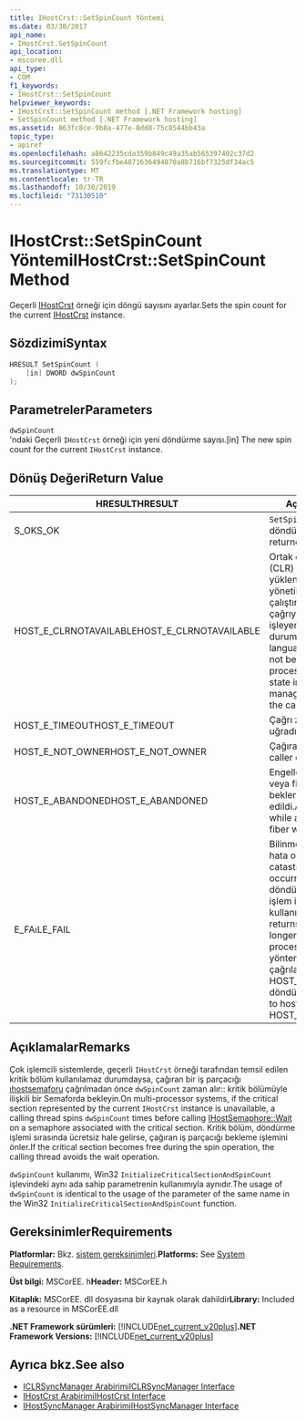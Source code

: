 ```yaml
---
title: IHostCrst::SetSpinCount Yöntemi
ms.date: 03/30/2017
api_name:
- IHostCrst.SetSpinCount
api_location:
- mscoree.dll
api_type:
- COM
f1_keywords:
- IHostCrst::SetSpinCount
helpviewer_keywords:
- IHostCrst::SetSpinCount method [.NET Framework hosting]
- SetSpinCount method [.NET Framework hosting]
ms.assetid: 863fc8ce-9b8a-477e-8dd8-75c8544bb43a
topic_type:
- apiref
ms.openlocfilehash: a8642235cda359b849c49a35ab565397402c37d2
ms.sourcegitcommit: 559fcfbe4871636494870a8b716bf7325df34ac5
ms.translationtype: MT
ms.contentlocale: tr-TR
ms.lasthandoff: 10/30/2019
ms.locfileid: "73130510"
---
```

# <a name="ihostcrstsetspincount-method"></a><span data-ttu-id="83ce1-102">IHostCrst::SetSpinCount Yöntemi</span><span class="sxs-lookup"><span data-stu-id="83ce1-102">IHostCrst::SetSpinCount Method</span></span>
<span data-ttu-id="83ce1-103">Geçerli [IHostCrst](../../../../docs/framework/unmanaged-api/hosting/ihostcrst-interface.md) örneği için döngü sayısını ayarlar.</span><span class="sxs-lookup"><span data-stu-id="83ce1-103">Sets the spin count for the current [IHostCrst](../../../../docs/framework/unmanaged-api/hosting/ihostcrst-interface.md) instance.</span></span>  
  
## <a name="syntax"></a><span data-ttu-id="83ce1-104">Sözdizimi</span><span class="sxs-lookup"><span data-stu-id="83ce1-104">Syntax</span></span>  
  
```cpp  
HRESULT SetSpinCount (  
    [in] DWORD dwSpinCount  
);  
```  
  
## <a name="parameters"></a><span data-ttu-id="83ce1-105">Parametreler</span><span class="sxs-lookup"><span data-stu-id="83ce1-105">Parameters</span></span>  
 `dwSpinCount`  
 <span data-ttu-id="83ce1-106">'ndaki Geçerli `IHostCrst` örneği için yeni döndürme sayısı.</span><span class="sxs-lookup"><span data-stu-id="83ce1-106">[in] The new spin count for the current `IHostCrst` instance.</span></span>  
  
## <a name="return-value"></a><span data-ttu-id="83ce1-107">Dönüş Değeri</span><span class="sxs-lookup"><span data-stu-id="83ce1-107">Return Value</span></span>  
  
|<span data-ttu-id="83ce1-108">HRESULT</span><span class="sxs-lookup"><span data-stu-id="83ce1-108">HRESULT</span></span>|<span data-ttu-id="83ce1-109">Açıklama</span><span class="sxs-lookup"><span data-stu-id="83ce1-109">Description</span></span>|  
|-------------|-----------------|  
|<span data-ttu-id="83ce1-110">S_OK</span><span class="sxs-lookup"><span data-stu-id="83ce1-110">S_OK</span></span>|<span data-ttu-id="83ce1-111">`SetSpinCount` başarıyla döndürüldü.</span><span class="sxs-lookup"><span data-stu-id="83ce1-111">`SetSpinCount` returned successfully.</span></span>|  
|<span data-ttu-id="83ce1-112">HOST_E_CLRNOTAVAILABLE</span><span class="sxs-lookup"><span data-stu-id="83ce1-112">HOST_E_CLRNOTAVAILABLE</span></span>|<span data-ttu-id="83ce1-113">Ortak dil çalışma zamanı (CLR) bir işleme yüklenmemiş veya CLR yönetilen kodu çalıştıramayacağı veya çağrıyı başarıyla işleyemediği bir durumda.</span><span class="sxs-lookup"><span data-stu-id="83ce1-113">The common language runtime (CLR) has not been loaded into a process, or the CLR is in a state in which it cannot run managed code or process the call successfully.</span></span>|  
|<span data-ttu-id="83ce1-114">HOST_E_TIMEOUT</span><span class="sxs-lookup"><span data-stu-id="83ce1-114">HOST_E_TIMEOUT</span></span>|<span data-ttu-id="83ce1-115">Çağrı zaman aşımına uğradı.</span><span class="sxs-lookup"><span data-stu-id="83ce1-115">The call timed out.</span></span>|  
|<span data-ttu-id="83ce1-116">HOST_E_NOT_OWNER</span><span class="sxs-lookup"><span data-stu-id="83ce1-116">HOST_E_NOT_OWNER</span></span>|<span data-ttu-id="83ce1-117">Çağıranın kilidi yoktur.</span><span class="sxs-lookup"><span data-stu-id="83ce1-117">The caller does not own the lock.</span></span>|  
|<span data-ttu-id="83ce1-118">HOST_E_ABANDONED</span><span class="sxs-lookup"><span data-stu-id="83ce1-118">HOST_E_ABANDONED</span></span>|<span data-ttu-id="83ce1-119">Engellenen bir iş parçacığı veya fiber üzerinde beklerken bir olay iptal edildi.</span><span class="sxs-lookup"><span data-stu-id="83ce1-119">An event was canceled while a blocked thread or fiber was waiting on it.</span></span>|  
|<span data-ttu-id="83ce1-120">E_FAıL</span><span class="sxs-lookup"><span data-stu-id="83ce1-120">E_FAIL</span></span>|<span data-ttu-id="83ce1-121">Bilinmeyen bir çok zararlı hata oluştu.</span><span class="sxs-lookup"><span data-stu-id="83ce1-121">An unknown catastrophic failure occurred.</span></span> <span data-ttu-id="83ce1-122">Bir yöntem E_FAıL döndürdüğünde, CLR artık işlem içinde kullanılamaz.</span><span class="sxs-lookup"><span data-stu-id="83ce1-122">When a method returns E_FAIL, the CLR is no longer usable within the process.</span></span> <span data-ttu-id="83ce1-123">Barındırma yöntemlerine yapılan sonraki çağrılar HOST_E_CLRNOTAVAILABLE döndürür.</span><span class="sxs-lookup"><span data-stu-id="83ce1-123">Subsequent calls to hosting methods return HOST_E_CLRNOTAVAILABLE.</span></span>|  
  
## <a name="remarks"></a><span data-ttu-id="83ce1-124">Açıklamalar</span><span class="sxs-lookup"><span data-stu-id="83ce1-124">Remarks</span></span>  
 <span data-ttu-id="83ce1-125">Çok işlemcili sistemlerde, geçerli `IHostCrst` örneği tarafından temsil edilen kritik bölüm kullanılamaz durumdaysa, çağıran bir iş parçacığı [ıhostsemaforu](../../../../docs/framework/unmanaged-api/hosting/ihostsemaphore-wait-method.md) çağrılmadan önce `dwSpinCount` zaman alır:: kritik bölümüyle ilişkili bir Semaforda bekleyin.</span><span class="sxs-lookup"><span data-stu-id="83ce1-125">On multi-processor systems, if the critical section represented by the current `IHostCrst` instance is unavailable, a calling thread spins `dwSpinCount` times before calling [IHostSemaphore::Wait](../../../../docs/framework/unmanaged-api/hosting/ihostsemaphore-wait-method.md) on a semaphore associated with the critical section.</span></span> <span data-ttu-id="83ce1-126">Kritik bölüm, döndürme işlemi sırasında ücretsiz hale gelirse, çağıran iş parçacığı bekleme işlemini önler.</span><span class="sxs-lookup"><span data-stu-id="83ce1-126">If the critical section becomes free during the spin operation, the calling thread avoids the wait operation.</span></span>  
  
 <span data-ttu-id="83ce1-127">`dwSpinCount` kullanımı, Win32 `InitializeCriticalSectionAndSpinCount` işlevindeki aynı ada sahip parametrenin kullanımıyla aynıdır.</span><span class="sxs-lookup"><span data-stu-id="83ce1-127">The usage of `dwSpinCount` is identical to the usage of the parameter of the same name in the Win32 `InitializeCriticalSectionAndSpinCount` function.</span></span>  
  
## <a name="requirements"></a><span data-ttu-id="83ce1-128">Gereksinimler</span><span class="sxs-lookup"><span data-stu-id="83ce1-128">Requirements</span></span>  
 <span data-ttu-id="83ce1-129">**Platformlar:** Bkz. [sistem gereksinimleri](../../../../docs/framework/get-started/system-requirements.md).</span><span class="sxs-lookup"><span data-stu-id="83ce1-129">**Platforms:** See [System Requirements](../../../../docs/framework/get-started/system-requirements.md).</span></span>  
  
 <span data-ttu-id="83ce1-130">**Üst bilgi:** MSCorEE. h</span><span class="sxs-lookup"><span data-stu-id="83ce1-130">**Header:** MSCorEE.h</span></span>  
  
 <span data-ttu-id="83ce1-131">**Kitaplık:** MSCorEE. dll dosyasına bir kaynak olarak dahildir</span><span class="sxs-lookup"><span data-stu-id="83ce1-131">**Library:** Included as a resource in MSCorEE.dll</span></span>  
  
 <span data-ttu-id="83ce1-132">**.NET Framework sürümleri:** [!INCLUDE[net_current_v20plus](../../../../includes/net-current-v20plus-md.md)]</span><span class="sxs-lookup"><span data-stu-id="83ce1-132">**.NET Framework Versions:** [!INCLUDE[net_current_v20plus](../../../../includes/net-current-v20plus-md.md)]</span></span>  
  
## <a name="see-also"></a><span data-ttu-id="83ce1-133">Ayrıca bkz.</span><span class="sxs-lookup"><span data-stu-id="83ce1-133">See also</span></span>

- [<span data-ttu-id="83ce1-134">ICLRSyncManager Arabirimi</span><span class="sxs-lookup"><span data-stu-id="83ce1-134">ICLRSyncManager Interface</span></span>](../../../../docs/framework/unmanaged-api/hosting/iclrsyncmanager-interface.md)
- [<span data-ttu-id="83ce1-135">IHostCrst Arabirimi</span><span class="sxs-lookup"><span data-stu-id="83ce1-135">IHostCrst Interface</span></span>](../../../../docs/framework/unmanaged-api/hosting/ihostcrst-interface.md)
- [<span data-ttu-id="83ce1-136">IHostSyncManager Arabirimi</span><span class="sxs-lookup"><span data-stu-id="83ce1-136">IHostSyncManager Interface</span></span>](../../../../docs/framework/unmanaged-api/hosting/ihostsyncmanager-interface.md)

